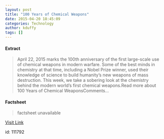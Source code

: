 ```yaml
---
layout: post
title: "100 Years of Chemical Weapons"
date: 2015-04-20 18:45:09
categories: Technology
author: kduffy
tags: []
---
```



#### Extract
>April 22, 2015 marks the 100th anniversary of the first large-scale use of chemical weapons in modern warfare. Some of the best minds in chemistry at that time, including a Nobel Prize winner, used their knowledge of science to build humanity’s new weapons of mass destruction. This week, we take a sobering look at the chemistry behind the modern world’s first chemical weapons.Read more about 100 Years of Chemical WeaponsComments...

#### Factsheet
>factsheet unavailable

[Visit Link](http://www.pddnet.com/videos/2015/04/100-years-chemical-weapons)

id:  111792


